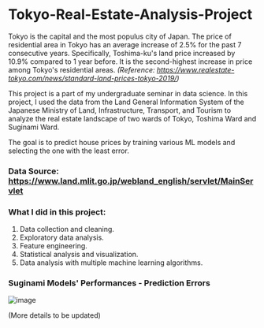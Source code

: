# Tokyo-Real-Estate-Analysis-Project 

Tokyo is the capital and the most populus city of Japan. The price of residential area in Tokyo has an average increase of 2.5% for the past 7 consecutive years. Specifically, Toshima-ku's land price increased by 10.9% compared to 1 year before. It is the second-highest increase in price among Tokyo's residential areas. _(Reference: https://www.realestate-tokyo.com/news/standard-land-prices-tokyo-2019/)_

This project is a part of my undergraduate seminar in data science. In this project, I used the data from the Land General Information System of the Japanese Ministry of Land, Infrastructure, Transport, and Tourism to analyze the real estate landscape of two wards of Tokyo, Toshima Ward and Suginami Ward. 

The goal is to predict house prices by training various ML models and selecting the one with the least error. 

### Data Source: https://www.land.mlit.go.jp/webland_english/servlet/MainServlet

### What I did in this project:
1. Data collection and cleaning.
2. Exploratory data analysis.
3. Feature engineering.
4. Statistical analysis and visualization.
5. Data analysis with multiple machine learning algorithms.

### Suginami Models' Performances - Prediction Errors 
![image](https://user-images.githubusercontent.com/36881258/112401891-cfe83800-8d4e-11eb-8434-e7264900b4e3.png)

(More details to be updated)

